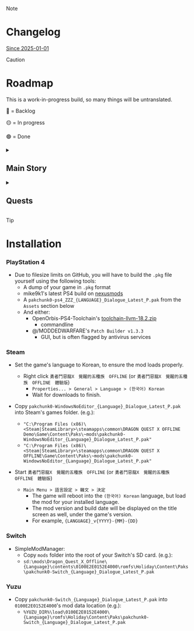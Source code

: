 <!--
> [!NOTE]
> Highlights information that users should take into account, even when skimming.

> [!TIP]
> Optional information to help a user be more successful.

> [!IMPORTANT]
> Crucial information necessary for users to succeed.

> [!WARNING]
> Critical content demanding immediate user attention due to potential risks.

> [!CAUTION]
> Negative potential consequences of an action.
-->

> [!NOTE]
> # Changelog
> 
> [Since 2025-01-01](https://github.com/KodywithaK/dqx-offline-localization/commits/main/?since=2025-01-01)

> [!CAUTION]
> # Roadmap
>
> This is a work-in-progress build, so many things will be untranslated.
> 
> 🔴 = Backlog
> 
> 🟡 = In progress
> 
> 🟢 = Done
> 
> <details><summary><h2>Main Story</h2></summary>
> 
> |   Type   |                         Story Of \_                         |                                                                    Progression | Comment(s) |
> | :------: | :---------------------------------------------------------: | -----------------------------------------------------------------------------: | :--------: |
> | Prologue |                                                             |                                                                                |            |
> |          |                 Ethene/Etern<br><br>{Human}                 | `de` 🔴 <br> `en` 🟢 <br> `es` 🟡 <br> `fr` 🔴 <br> `it` 🔴 <br> `pt-BR` 🔴 |            |
> |          |                    Agrani<br><br>{Dwarf}                    | `de` 🔴 <br> `en` 🟢 <br> `es` 🔴 <br> `fr` 🔴 <br> `it` 🔴 <br> `pt-BR` 🔴 |            |
> |          |                Tsuskul Village<br><br>{Elf}                 | `de` 🔴 <br> `en` 🟡 <br> `es` 🔴 <br> `fr` 🔴 <br> `it` 🔴 <br> `pt-BR` 🔴 |            |
> |          |                Rangao Village<br><br>{Ogre}                 | `de` 🔴 <br> `en` 🟢 <br> `es` 🔴 <br> `fr` 🔴 <br> `it` 🔴 <br> `pt-BR` 🔴 |            |
> |          |              Pukulet Village<br><br>{Pukulipo}              | `de` 🔴 <br> `en` 🟡 <br> `es` 🔴 <br> `fr` 🔴 <br> `it` 🔴 <br> `pt-BR` 🔴 |            |
> |          |                Leen Village<br><br>{Weddie}                 | `de` 🔴 <br> `en` 🟡 <br> `es` 🔴 <br> `fr` 🔴 <br> `it` 🔴 <br> `pt-BR` 🔴 |            |
> |  Vers 1  |                                                             |                                                                                |            |
> |          |             Gatara<br><br>{Key Emblem - Yellow}             | `de` 🔴 <br> `en` 🟢 <br> `es` 🔴 <br> `fr` 🔴 <br> `it` 🔴 <br> `pt-BR` 🔴 |            |
> |          |              Azlan<br><br>{Key Emblem - Green}              | `de` 🟡 <br> `en` 🟢 <br> `es` 🟡 <br> `fr` 🟡 <br> `it` 🟡 <br> `pt-BR` 🟡 |            |
> |          |              Glen<br><br>{Key Emblem - Black}               | `de` 🔴 <br> `en` 🟡 <br> `es` 🔴 <br> `fr` 🔴 <br> `it` 🔴 <br> `pt-BR` 🔴 |            |
> |          |             Orphea<br><br>{Key Emblem - White}              | `de` 🔴 <br> `en` 🟡 <br> `es` 🔴 <br> `fr` 🔴 <br> `it` 🔴 <br> `pt-BR` 🔴 |            |
> |          |              Julet<br><br>{Key Emblem - Blue}               | `de` 🔴 <br> `en` 🟢 <br> `es` 🔴 <br> `fr` 🔴 <br> `it` 🔴 <br> `pt-BR` 🔴 |            |
> |          |             ???<br><br>{Encounter With Hollow}              | `de` 🔴 <br> `en` 🟡 <br> `es` 🔴 <br> `fr` 🔴 <br> `it` 🔴 <br> `pt-BR` 🔴 |            |
> |          |             Dolworm<br><br>{Key Emblem - Gold}              | `de` 🔴 <br> `en` 🟡 <br> `es` 🔴 <br> `fr` 🔴 <br> `it` 🔴 <br> `pt-BR` 🔴 |            |
> |          |            Kamiharmui<br><br>{Key Emblem - Pink}            | `de` 🔴 <br> `en` 🟡 <br> `es` 🔴 <br> `fr` 🔴 <br> `it` 🔴 <br> `pt-BR` 🔴 |            |
> |          |             Gartlant<br><br>{Key Emblem - Red}              | `de` 🔴 <br> `en` 🟡 <br> `es` 🔴 <br> `fr` 🔴 <br> `it` 🔴 <br> `pt-BR` 🔴 |            |
> |          |           Megistris<br><br>{Key Emblem - Purple}            | `de` 🔴 <br> `en` 🟡 <br> `es` 🔴 <br> `fr` 🔴 <br> `it` 🔴 <br> `pt-BR` 🔴 |            |
> |          |            Verinard<br><br>{Key Emblem - Silver}            | `de` 🔴 <br> `en` 🟡 <br> `es` 🔴 <br> `fr` 🔴 <br> `it` 🔴 <br> `pt-BR` 🔴 |            |
> |  Vers 2  |                                                             |                                                                                |            |
> |          |             Lendersia<br><br>{The Grand Titus}              | `de` 🔴 <br> `en` 🟡 <br> `es` 🔴 <br> `fr` 🔴 <br> `it` 🔴 <br> `pt-BR` 🔴 |            |
> |          |            Lendersia<br><br>{The 3 Butterflies}             | `de` 🔴 <br> `en` 🟡 <br> `es` 🔴 <br> `fr` 🔴 <br> `it` 🔴 <br> `pt-BR` 🔴 |            |
> |          |    Melsandy Village<br><br>{The 3 Butterflies - Silver}     | `de` 🔴 <br> `en` 🟡 <br> `es` 🔴 <br> `fr` 🔴 <br> `it` 🔴 <br> `pt-BR` 🔴 |            |
> |          |       Celed/Seredo<br><br>{The 3 Butterflies - Amber}       | `de` 🔴 <br> `en` 🟡 <br> `es` 🔴 <br> `fr` 🔴 <br> `it` 🔴 <br> `pt-BR` 🔴 |            |
> |          |    Al-Ahagiro Kingdom<br><br>{The 3 Butterflies - Green}    | `de` 🔴 <br> `en` 🟡 <br> `es` 🔴 <br> `fr` 🔴 <br> `it` 🔴 <br> `pt-BR` 🔴 |            |
> |          | Gran Zedora<br><br>{The 3 Butterflies - Anlucia's Memories} | `de` 🔴 <br> `en` 🟡 <br> `es` 🔴 <br> `fr` 🔴 <br> `it` 🔴 <br> `pt-BR` 🔴 |            |
> |          |   The Land of Overlapping Fates<br><br>{Pendulum of Fate}   | `de` 🔴 <br> `en` 🟡 <br> `es` 🔴 <br> `fr` 🔴 <br> `it` 🔴 <br> `pt-BR` 🔴 |            |
> |          |         Melsandy Village<br><br>{Pendulum of Fate}          | `de` 🔴 <br> `en` 🟡 <br> `es` 🔴 <br> `fr` 🔴 <br> `it` 🔴 <br> `pt-BR` 🔴 |            |
> |          |       Celed/Seredo<br><br>{When Life & Death Overlap}       | `de` 🔴 <br> `en` 🟡 <br> `es` 🔴 <br> `fr` 🔴 <br> `it` 🔴 <br> `pt-BR` 🔴 |            |
> |          |       Al-Ahagiro Kingdom<br><br>{Dawn of Al-Ahagiro}        | `de` 🔴 <br> `en` 🟡 <br> `es` 🔴 <br> `fr` 🔴 <br> `it` 🔴 <br> `pt-BR` 🔴 |            |
> |          |     Assignment From Lushenda<br><br>{Pendulum of Fate}      | `de` 🔴 <br> `en` 🟡 <br> `es` 🔴 <br> `fr` 🔴 <br> `it` 🔴 <br> `pt-BR` 🔴 |            |
> |          |  The Spinning Bonds of Courage<br><br>{Divine Crimsonite}   | `de` 🔴 <br> `en` 🟡 <br> `es` 🔴 <br> `fr` 🔴 <br> `it` 🔴 <br> `pt-BR` 🔴 |            |
> |          |          The Wings of Soaring Hope<br><br>{Dragon}          | `de` 🔴 <br> `en` 🟡 <br> `es` 🔴 <br> `fr` 🔴 <br> `it` 🔴 <br> `pt-BR` 🔴 |            |
> |          |            The Endgame of Eternity<br>{Endgame}             | `de` 🔴 <br> `en` 🟡 <br> `es` 🔴 <br> `fr` 🔴 <br> `it` 🔴 <br> `pt-BR` 🔴 |            |
> 
> </details>
> 
> <details><summary><h2>Quests</h2></summary>
> 
> |        Quest            |                                                                    Progression |  Comment(s)  |
> | :---------------------: | -----------------------------------------------------------------------------: | :----------: |
> | 001<br><br>Super Useful | `de` 🟡 <br> `en` 🟢 <br> `es` 🟡 <br> `fr` 🟡 <br> `it` 🟡 <br> `pt-BR` 🔴 |              |
> | 002<br><br>Super Useful | `de` 🟡 <br> `en` 🟢 <br> `es` 🟡 <br> `fr` 🟡 <br> `it` 🟡 <br> `pt-BR` 🔴 |              |
> | 003<br><br>Super Useful | `de` 🟡 <br> `en` 🟢 <br> `es` 🟡 <br> `fr` 🟡 <br> `it` 🟡 <br> `pt-BR` 🔴 |              |
> |  004<br><br>Sub Story   | `de` 🔴 <br> `en` 🟢 <br> `es` 🔴 <br> `fr` 🔴 <br> `it` 🔴 <br> `pt-BR` 🔴 |              |
> |  005<br><br>Sub Story   | `de` 🔴 <br> `en` 🟢 <br> `es` 🔴 <br> `fr` 🔴 <br> `it` 🔴 <br> `pt-BR` 🔴 |              |
> |  006<br><br>Sub Story   | `de` 🔴 <br> `en` 🟢 <br> `es` 🔴 <br> `fr` 🔴 <br> `it` 🔴 <br> `pt-BR` 🔴 |              |
> |  007<br><br>Sub Story   | `de` 🔴 <br> `en` 🟢 <br> `es` 🔴 <br> `fr` 🔴 <br> `it` 🔴 <br> `pt-BR` 🔴 |              |
> |  008<br><br>Sub Story   | `de` 🔴 <br> `en` 🟢 <br> `es` 🔴 <br> `fr` 🔴 <br> `it` 🔴 <br> `pt-BR` 🔴 |              |
> |  009<br><br>Sub Story   | `de` 🔴 <br> `en` 🟢 <br> `es` 🔴 <br> `fr` 🔴 <br> `it` 🔴 <br> `pt-BR` 🔴 |              |
> |  010<br><br>Sub Story   | `de` 🔴 <br> `en` 🟡 <br> `es` 🔴 <br> `fr` 🔴 <br> `it` 🔴 <br> `pt-BR` 🔴 |              |
> |  011<br><br>Sub Story   | `de` 🔴 <br> `en` 🟡 <br> `es` 🔴 <br> `fr` 🔴 <br> `it` 🔴 <br> `pt-BR` 🔴 |              |
> |  012<br><br>Sub Story   | `de` 🔴 <br> `en` 🟢 <br> `es` 🔴 <br> `fr` 🔴 <br> `it` 🔴 <br> `pt-BR` 🔴 |              |
> |  013<br><br>Sub Story   | `de` 🔴 <br> `en` 🟡 <br> `es` 🔴 <br> `fr` 🔴 <br> `it` 🔴 <br> `pt-BR` 🔴 |              |
> | 014<br><br>Super Useful | `de` 🔴 <br> `en` 🟢 <br> `es` 🔴 <br> `fr` 🔴 <br> `it` 🔴 <br> `pt-BR` 🔴 |              |
> |  015<br><br>Sub Story   | `de` 🔴 <br> `en` 🟢 <br> `es` 🔴 <br> `fr` 🔴 <br> `it` 🔴 <br> `pt-BR` 🔴 |              |
> |    016<br><br>Useful    | `de` 🔴 <br> `en` 🟢 <br> `es` 🔴 <br> `fr` 🔴 <br> `it` 🔴 <br> `pt-BR` 🔴 |              |
> | 017<br><br>Super Useful | `de` 🔴 <br> `en` 🟢 <br> `es` 🔴 <br> `fr` 🔴 <br> `it` 🔴 <br> `pt-BR` 🔴 |              |
> |  018<br><br>Sub Story   | `de` 🔴 <br> `en` 🟢 <br> `es` 🔴 <br> `fr` 🔴 <br> `it` 🔴 <br> `pt-BR` 🔴 |              |
> | 019<br><br>Super Useful | `de` 🔴 <br> `en` 🟢 <br> `es` 🔴 <br> `fr` 🔴 <br> `it` 🔴 <br> `pt-BR` 🔴 |              |
> | 020<br><br>Super Useful | `de` 🔴 <br> `en` 🟢 <br> `es` 🔴 <br> `fr` 🔴 <br> `it` 🔴 <br> `pt-BR` 🔴 |              |
> |    021<br><br>Useful    | `de` 🔴 <br> `en` 🟢 <br> `es` 🔴 <br> `fr` 🔴 <br> `it` 🔴 <br> `pt-BR` 🔴 |              |
> |    022<br><br>Useful    | `de` 🔴 <br> `en` 🟡 <br> `es` 🔴 <br> `fr` 🔴 <br> `it` 🔴 <br> `pt-BR` 🔴 |              |
> |    023<br><br>Useful    | `de` 🔴 <br> `en` 🟡 <br> `es` 🔴 <br> `fr` 🔴 <br> `it` 🔴 <br> `pt-BR` 🔴 |              |
> |    024<br><br>Useful    | `de` 🔴 <br> `en` 🟡 <br> `es` 🔴 <br> `fr` 🔴 <br> `it` 🔴 <br> `pt-BR` 🔴 |              |
> |  025<br><br>Sub Story   | `de` 🔴 <br> `en` 🟢 <br> `es` 🔴 <br> `fr` 🔴 <br> `it` 🔴 <br> `pt-BR` 🔴 |              |
> |  026<br><br>Sub Story   | `de` 🔴 <br> `en` 🟢 <br> `es` 🔴 <br> `fr` 🔴 <br> `it` 🔴 <br> `pt-BR` 🔴 |              |
> |  027<br><br>Sub Story   | `de` 🔴 <br> `en` 🟢 <br> `es` 🔴 <br> `fr` 🔴 <br> `it` 🔴 <br> `pt-BR` 🔴 |              |
> |  028<br><br>Sub Story   | `de` 🔴 <br> `en` 🟡 <br> `es` 🔴 <br> `fr` 🔴 <br> `it` 🔴 <br> `pt-BR` 🔴 |              |
> |  029<br><br>Sub Story   | `de` 🔴 <br> `en` 🟡 <br> `es` 🔴 <br> `fr` 🔴 <br> `it` 🔴 <br> `pt-BR` 🔴 |              |
> | 030<br><br>Super Useful | `de` 🔴 <br> `en` 🟡 <br> `es` 🔴 <br> `fr` 🔴 <br> `it` 🔴 <br> `pt-BR` 🔴 |              |
> |  031<br><br>Sub Story   | `de` 🔴 <br> `en` 🟢 <br> `es` 🔴 <br> `fr` 🔴 <br> `it` 🔴 <br> `pt-BR` 🔴 |              |
> |  032<br><br>Sub Story   | `de` 🔴 <br> `en` 🟢 <br> `es` 🔴 <br> `fr` 🔴 <br> `it` 🔴 <br> `pt-BR` 🔴 |              |
> |  033<br><br>Sub Story   | `de` 🔴 <br> `en` 🟡 <br> `es` 🔴 <br> `fr` 🔴 <br> `it` 🔴 <br> `pt-BR` 🔴 |              |
> |    034<br><br>Useful    | `de` 🟡 <br> `en` 🟢 <br> `es` 🟡 <br> `fr` 🟡 <br> `it` 🟡 <br> `pt-BR` 🟡 | Beauty Salon |
> |    035<br><br>Useful    | `de` 🟡 <br> `en` 🟢 <br> `es` 🟡 <br> `fr` 🟡 <br> `it` 🟡 <br> `pt-BR` 🟡 | Beauty Salon |
> |    036<br><br>Useful    | `de` 🟡 <br> `en` 🟢 <br> `es` 🟡 <br> `fr` 🟡 <br> `it` 🟡 <br> `pt-BR` 🟡 | Beauty Salon |
> |    037<br><br>Useful    | `de` 🟡 <br> `en` 🟢 <br> `es` 🟡 <br> `fr` 🟡 <br> `it` 🟡 <br> `pt-BR` 🟡 | Beauty Salon |
> |    038<br><br>Useful    | `de` 🟡 <br> `en` 🟢 <br> `es` 🟡 <br> `fr` 🟡 <br> `it` 🟡 <br> `pt-BR` 🟡 | Beauty Salon |
> |    039<br><br>Useful    | `de` 🟡 <br> `en` 🟢 <br> `es` 🟡 <br> `fr` 🟡 <br> `it` 🟡 <br> `pt-BR` 🟡 | Beauty Salon |
> |    040<br><br>Useful    | `de` 🟡 <br> `en` 🟢 <br> `es` 🟡 <br> `fr` 🟡 <br> `it` 🟡 <br> `pt-BR` 🟡 | Beauty Salon |
> |    041<br><br>Useful    | `de` 🟡 <br> `en` 🟢 <br> `es` 🟡 <br> `fr` 🟡 <br> `it` 🟡 <br> `pt-BR` 🟡 | Beauty Salon |
> |    042<br><br>Useful    | `de` 🟡 <br> `en` 🟢 <br> `es` 🟡 <br> `fr` 🟡 <br> `it` 🟡 <br> `pt-BR` 🟡 | Beauty Salon |
> |    043<br><br>Useful    | `de` 🟡 <br> `en` 🟢 <br> `es` 🟡 <br> `fr` 🟡 <br> `it` 🟡 <br> `pt-BR` 🟡 | Beauty Salon |
> |    044<br><br>Useful    | `de` 🟡 <br> `en` 🟢 <br> `es` 🟡 <br> `fr` 🟡 <br> `it` 🟡 <br> `pt-BR` 🟡 | Beauty Salon |
> |    045<br><br>Useful    | `de` 🟡 <br> `en` 🟢 <br> `es` 🟡 <br> `fr` 🟡 <br> `it` 🟡 <br> `pt-BR` 🟡 | Beauty Salon |
> |    046<br><br>Useful    | `de` 🟡 <br> `en` 🟢 <br> `es` 🟡 <br> `fr` 🟡 <br> `it` 🟡 <br> `pt-BR` 🟡 | Beauty Salon |
> |    047<br><br>Useful    | `de` 🟡 <br> `en` 🟢 <br> `es` 🟡 <br> `fr` 🟡 <br> `it` 🟡 <br> `pt-BR` 🟡 | Beauty Salon |
> |    048<br><br>Useful    | `de` 🟡 <br> `en` 🟢 <br> `es` 🟡 <br> `fr` 🟡 <br> `it` 🟡 <br> `pt-BR` 🟡 | Beauty Salon |
> |    049<br><br>Useful    | `de` 🟡 <br> `en` 🟢 <br> `es` 🟡 <br> `fr` 🟡 <br> `it` 🟡 <br> `pt-BR` 🟡 | Beauty Salon |
> |  050<br><br>Sub Story   | `de` 🟡 <br> `en` 🟢 <br> `es` 🟡 <br> `fr` 🟡 <br> `it` 🟡 <br> `pt-BR` 🟡 |              |
> |  051<br><br>Sub Story   | `de` 🟡 <br> `en` 🟢 <br> `es` 🟡 <br> `fr` 🟡 <br> `it` 🟡 <br> `pt-BR` 🟡 |              |
> |  052<br><br>Sub Story   | `de` 🟡 <br> `en` 🟢 <br> `es` 🟡 <br> `fr` 🟡 <br> `it` 🟡 <br> `pt-BR` 🟡 |              |
> |  053<br><br>Sub Story   | `de` 🟡 <br> `en` 🟢 <br> `es` 🟡 <br> `fr` 🟡 <br> `it` 🟡 <br> `pt-BR` 🟡 |              |
> |  054<br><br>Sub Story   | `de` 🟡 <br> `en` 🟢 <br> `es` 🟡 <br> `fr` 🟡 <br> `it` 🟡 <br> `pt-BR` 🟡 |              |
> |  055<br><br>Sub Story   | `de` 🟡 <br> `en` 🟢 <br> `es` 🟡 <br> `fr` 🟡 <br> `it` 🟡 <br> `pt-BR` 🟡 |              |
> |  056<br><br>Sub Story   | `de` 🔴 <br> `en` 🟡 <br> `es` 🔴 <br> `fr` 🔴 <br> `it` 🔴 <br> `pt-BR` 🔴 |              |
> |  057<br><br>Sub Story   | `de` 🔴 <br> `en` 🟡 <br> `es` 🔴 <br> `fr` 🔴 <br> `it` 🔴 <br> `pt-BR` 🔴 |              |
> |  058<br><br>Sub Story   | `de` 🔴 <br> `en` 🟡 <br> `es` 🔴 <br> `fr` 🔴 <br> `it` 🔴 <br> `pt-BR` 🔴 |              |
> |  059<br><br>Sub Story   | `de` 🔴 <br> `en` 🟡 <br> `es` 🔴 <br> `fr` 🔴 <br> `it` 🔴 <br> `pt-BR` 🔴 |              |
> |  060<br><br>Sub Story   | `de` 🔴 <br> `en` 🟡 <br> `es` 🔴 <br> `fr` 🔴 <br> `it` 🔴 <br> `pt-BR` 🔴 |              |
> |  061<br><br>Sub Story   | `de` 🔴 <br> `en` 🟡 <br> `es` 🔴 <br> `fr` 🔴 <br> `it` 🔴 <br> `pt-BR` 🔴 |              |
> |  062<br><br>Sub Story   | `de` 🔴 <br> `en` 🟡 <br> `es` 🔴 <br> `fr` 🔴 <br> `it` 🔴 <br> `pt-BR` 🔴 |              |
> |  063<br><br>Sub Story   | `de` 🔴 <br> `en` 🟡 <br> `es` 🔴 <br> `fr` 🔴 <br> `it` 🔴 <br> `pt-BR` 🔴 |              |
> |  064<br><br>Sub Story   | `de` 🔴 <br> `en` 🟡 <br> `es` 🔴 <br> `fr` 🔴 <br> `it` 🔴 <br> `pt-BR` 🔴 |              |
> |  065<br><br>Sub Story   | `de` 🔴 <br> `en` 🟡 <br> `es` 🔴 <br> `fr` 🔴 <br> `it` 🔴 <br> `pt-BR` 🔴 |              |
> |  066<br><br>Sub Story   | `de` 🔴 <br> `en` 🟡 <br> `es` 🔴 <br> `fr` 🔴 <br> `it` 🔴 <br> `pt-BR` 🔴 |              |
> |  067<br><br>Sub Story   | `de` 🔴 <br> `en` 🟡 <br> `es` 🔴 <br> `fr` 🔴 <br> `it` 🔴 <br> `pt-BR` 🔴 |              |
> |  068<br><br>Sub Story   | `de` 🔴 <br> `en` 🟡 <br> `es` 🔴 <br> `fr` 🔴 <br> `it` 🔴 <br> `pt-BR` 🔴 |              |
> |  069<br><br>Sub Story   | `de` 🔴 <br> `en` 🟡 <br> `es` 🔴 <br> `fr` 🔴 <br> `it` 🔴 <br> `pt-BR` 🔴 |              |
> |  070<br><br>Sub Story   | `de` 🔴 <br> `en` 🟡 <br> `es` 🔴 <br> `fr` 🔴 <br> `it` 🔴 <br> `pt-BR` 🔴 |              |
> |  071<br><br>Sub Story   | `de` 🔴 <br> `en` 🟡 <br> `es` 🔴 <br> `fr` 🔴 <br> `it` 🔴 <br> `pt-BR` 🔴 |              |
> |  072<br><br>Sub Story   | `de` 🔴 <br> `en` 🟡 <br> `es` 🔴 <br> `fr` 🔴 <br> `it` 🔴 <br> `pt-BR` 🔴 |              |
> |  073<br><br>Sub Story   | `de` 🔴 <br> `en` 🟡 <br> `es` 🔴 <br> `fr` 🔴 <br> `it` 🔴 <br> `pt-BR` 🔴 |              |
> |  074<br><br>Sub Story   | `de` 🔴 <br> `en` 🟡 <br> `es` 🔴 <br> `fr` 🔴 <br> `it` 🔴 <br> `pt-BR` 🔴 |              |
> | 075<br><br>Super Useful | `de` 🔴 <br> `en` 🟢 <br> `es` 🔴 <br> `fr` 🔴 <br> `it` 🔴 <br> `pt-BR` 🔴 |              |
> | 076<br><br>Super Useful | `de` 🔴 <br> `en` 🟡 <br> `es` 🔴 <br> `fr` 🔴 <br> `it` 🔴 <br> `pt-BR` 🔴 |              |
> | 077<br><br>Super Useful | `de` 🔴 <br> `en` 🟡 <br> `es` 🔴 <br> `fr` 🔴 <br> `it` 🔴 <br> `pt-BR` 🔴 |              |
> |  078<br><br>Sub Story   | `de` 🔴 <br> `en` 🟡 <br> `es` 🔴 <br> `fr` 🔴 <br> `it` 🔴 <br> `pt-BR` 🔴 |              |
> |  079<br><br>Sub Story   | `de` 🔴 <br> `en` 🟡 <br> `es` 🔴 <br> `fr` 🔴 <br> `it` 🔴 <br> `pt-BR` 🔴 |              |
> |  080<br><br>Sub Story   | `de` 🔴 <br> `en` 🟡 <br> `es` 🔴 <br> `fr` 🔴 <br> `it` 🔴 <br> `pt-BR` 🔴 |              |
> |  081<br><br>Sub Story   | `de` 🔴 <br> `en` 🟡 <br> `es` 🔴 <br> `fr` 🔴 <br> `it` 🔴 <br> `pt-BR` 🔴 |              |
> |  082<br><br>Sub Story   | `de` 🔴 <br> `en` 🟡 <br> `es` 🔴 <br> `fr` 🔴 <br> `it` 🔴 <br> `pt-BR` 🔴 |              |
> |  083<br><br>Sub Story   | `de` 🔴 <br> `en` 🟡 <br> `es` 🔴 <br> `fr` 🔴 <br> `it` 🔴 <br> `pt-BR` 🔴 |              |
> |  084<br><br>Sub Story   | `de` 🔴 <br> `en` 🟡 <br> `es` 🔴 <br> `fr` 🔴 <br> `it` 🔴 <br> `pt-BR` 🔴 |              |
> |  085<br><br>Sub Story   | `de` 🔴 <br> `en` 🟡 <br> `es` 🔴 <br> `fr` 🔴 <br> `it` 🔴 <br> `pt-BR` 🔴 |              |
> |  086<br><br>Sub Story   | `de` 🔴 <br> `en` 🟡 <br> `es` 🔴 <br> `fr` 🔴 <br> `it` 🔴 <br> `pt-BR` 🔴 |              |
> |  087<br><br>Sub Story   | `de` 🔴 <br> `en` 🟡 <br> `es` 🔴 <br> `fr` 🔴 <br> `it` 🔴 <br> `pt-BR` 🔴 |              |
> |  088<br><br>Sub Story   | `de` 🔴 <br> `en` 🟡 <br> `es` 🔴 <br> `fr` 🔴 <br> `it` 🔴 <br> `pt-BR` 🔴 |              |
> |  089<br><br>Sub Story   | `de` 🔴 <br> `en` 🟡 <br> `es` 🔴 <br> `fr` 🔴 <br> `it` 🔴 <br> `pt-BR` 🔴 |              |
> |  090<br><br>Sub Story   | `de` 🔴 <br> `en` 🟡 <br> `es` 🔴 <br> `fr` 🔴 <br> `it` 🔴 <br> `pt-BR` 🔴 |              |
> |  091<br><br>Sub Story   | `de` 🔴 <br> `en` 🟡 <br> `es` 🔴 <br> `fr` 🔴 <br> `it` 🔴 <br> `pt-BR` 🔴 |              |
> |  092<br><br>Sub Story   | `de` 🔴 <br> `en` 🟡 <br> `es` 🔴 <br> `fr` 🔴 <br> `it` 🔴 <br> `pt-BR` 🔴 |              |
> |  093<br><br>Sub Story   | `de` 🔴 <br> `en` 🟡 <br> `es` 🔴 <br> `fr` 🔴 <br> `it` 🔴 <br> `pt-BR` 🔴 |              |
> |  094<br><br>Sub Story   | `de` 🔴 <br> `en` 🟡 <br> `es` 🔴 <br> `fr` 🔴 <br> `it` 🔴 <br> `pt-BR` 🔴 |              |
> |  095<br><br>Sub Story   | `de` 🔴 <br> `en` 🟡 <br> `es` 🔴 <br> `fr` 🔴 <br> `it` 🔴 <br> `pt-BR` 🔴 |              |
> |  096<br><br>Sub Story   | `de` 🔴 <br> `en` 🟡 <br> `es` 🔴 <br> `fr` 🔴 <br> `it` 🔴 <br> `pt-BR` 🔴 |              |
> |  097<br><br>Sub Story   | `de` 🔴 <br> `en` 🟡 <br> `es` 🔴 <br> `fr` 🔴 <br> `it` 🔴 <br> `pt-BR` 🔴 |              |
> |  098<br><br>Sub Story   | `de` 🔴 <br> `en` 🟡 <br> `es` 🔴 <br> `fr` 🔴 <br> `it` 🔴 <br> `pt-BR` 🔴 |              |
> |  099<br><br>Sub Story   | `de` 🔴 <br> `en` 🟡 <br> `es` 🔴 <br> `fr` 🔴 <br> `it` 🔴 <br> `pt-BR` 🔴 |              |
> |  100<br><br>Sub Story   | `de` 🔴 <br> `en` 🟡 <br> `es` 🔴 <br> `fr` 🔴 <br> `it` 🔴 <br> `pt-BR` 🔴 |              |
> |  101<br><br>Sub Story   | `de` 🔴 <br> `en` 🟡 <br> `es` 🔴 <br> `fr` 🔴 <br> `it` 🔴 <br> `pt-BR` 🔴 |              |
> |  102<br><br>Sub Story   | `de` 🔴 <br> `en` 🟡 <br> `es` 🔴 <br> `fr` 🔴 <br> `it` 🔴 <br> `pt-BR` 🔴 |              |
> |  103<br><br>Sub Story   | `de` 🔴 <br> `en` 🟡 <br> `es` 🔴 <br> `fr` 🔴 <br> `it` 🔴 <br> `pt-BR` 🔴 |              |
> |  104<br><br>Sub Story   | `de` 🔴 <br> `en` 🟡 <br> `es` 🔴 <br> `fr` 🔴 <br> `it` 🔴 <br> `pt-BR` 🔴 |              |
> |  105<br><br>Sub Story   | `de` 🔴 <br> `en` 🟡 <br> `es` 🔴 <br> `fr` 🔴 <br> `it` 🔴 <br> `pt-BR` 🔴 |              |
> |  106<br><br>Sub Story   | `de` 🔴 <br> `en` 🟡 <br> `es` 🔴 <br> `fr` 🔴 <br> `it` 🔴 <br> `pt-BR` 🔴 |              |
> |  107<br><br>Sub Story   | `de` 🔴 <br> `en` 🟡 <br> `es` 🔴 <br> `fr` 🔴 <br> `it` 🔴 <br> `pt-BR` 🔴 |              |
> |  108<br><br>Sub Story   | `de` 🔴 <br> `en` 🟡 <br> `es` 🔴 <br> `fr` 🔴 <br> `it` 🔴 <br> `pt-BR` 🔴 |              |
> |  109<br><br>Sub Story   | `de` 🔴 <br> `en` 🟡 <br> `es` 🔴 <br> `fr` 🔴 <br> `it` 🔴 <br> `pt-BR` 🔴 |              |
> |  110<br><br>Sub Story   | `de` 🔴 <br> `en` 🟡 <br> `es` 🔴 <br> `fr` 🔴 <br> `it` 🔴 <br> `pt-BR` 🔴 |              |
> |  111<br><br>Sub Story   | `de` 🔴 <br> `en` 🟡 <br> `es` 🔴 <br> `fr` 🔴 <br> `it` 🔴 <br> `pt-BR` 🔴 |              |
> |  112<br><br>Sub Story   | `de` 🔴 <br> `en` 🟡 <br> `es` 🔴 <br> `fr` 🔴 <br> `it` 🔴 <br> `pt-BR` 🔴 |              |
> |  113<br><br>Sub Story   | `de` 🔴 <br> `en` 🟡 <br> `es` 🔴 <br> `fr` 🔴 <br> `it` 🔴 <br> `pt-BR` 🔴 |              |
> |  114<br><br>Sub Story   | `de` 🔴 <br> `en` 🟡 <br> `es` 🔴 <br> `fr` 🔴 <br> `it` 🔴 <br> `pt-BR` 🔴 |              |
> |  115<br><br>Sub Story   | `de` 🔴 <br> `en` 🟡 <br> `es` 🔴 <br> `fr` 🔴 <br> `it` 🔴 <br> `pt-BR` 🔴 |              |
> |  116<br><br>Sub Story   | `de` 🔴 <br> `en` 🟡 <br> `es` 🔴 <br> `fr` 🔴 <br> `it` 🔴 <br> `pt-BR` 🔴 |              |
> |  117<br><br>Sub Story   | `de` 🔴 <br> `en` 🟡 <br> `es` 🔴 <br> `fr` 🔴 <br> `it` 🔴 <br> `pt-BR` 🔴 |              |
> |  118<br><br>Sub Story   | `de` 🔴 <br> `en` 🟡 <br> `es` 🔴 <br> `fr` 🔴 <br> `it` 🔴 <br> `pt-BR` 🔴 |              |
> |  119<br><br>Sub Story   | `de` 🔴 <br> `en` 🟡 <br> `es` 🔴 <br> `fr` 🔴 <br> `it` 🔴 <br> `pt-BR` 🔴 |              |
> |  120<br><br>Sub Story   | `de` 🔴 <br> `en` 🟡 <br> `es` 🔴 <br> `fr` 🔴 <br> `it` 🔴 <br> `pt-BR` 🔴 |              |
> |  121<br><br>Sub Story   | `de` 🔴 <br> `en` 🟡 <br> `es` 🔴 <br> `fr` 🔴 <br> `it` 🔴 <br> `pt-BR` 🔴 |              |
> |  122<br><br>Sub Story   | `de` 🔴 <br> `en` 🟡 <br> `es` 🔴 <br> `fr` 🔴 <br> `it` 🔴 <br> `pt-BR` 🔴 |              |
> |  123<br><br>Sub Story   | `de` 🔴 <br> `en` 🟡 <br> `es` 🔴 <br> `fr` 🔴 <br> `it` 🔴 <br> `pt-BR` 🔴 |              |
> |  124<br><br>Sub Story   | `de` 🔴 <br> `en` 🟡 <br> `es` 🔴 <br> `fr` 🔴 <br> `it` 🔴 <br> `pt-BR` 🔴 |              |
> |  125<br><br>Sub Story   | `de` 🔴 <br> `en` 🟡 <br> `es` 🔴 <br> `fr` 🔴 <br> `it` 🔴 <br> `pt-BR` 🔴 |              |
> |  126<br><br>Sub Story   | `de` 🔴 <br> `en` 🟡 <br> `es` 🔴 <br> `fr` 🔴 <br> `it` 🔴 <br> `pt-BR` 🔴 |              |
> |  127<br><br>Sub Story   | `de` 🔴 <br> `en` 🟡 <br> `es` 🔴 <br> `fr` 🔴 <br> `it` 🔴 <br> `pt-BR` 🔴 |              |
> |  128<br><br>Sub Story   | `de` 🔴 <br> `en` 🟡 <br> `es` 🔴 <br> `fr` 🔴 <br> `it` 🔴 <br> `pt-BR` 🔴 |              |
> |  129<br><br>Sub Story   | `de` 🔴 <br> `en` 🟡 <br> `es` 🔴 <br> `fr` 🔴 <br> `it` 🔴 <br> `pt-BR` 🔴 |              |
> |  130<br><br>Sub Story   | `de` 🔴 <br> `en` 🟡 <br> `es` 🔴 <br> `fr` 🔴 <br> `it` 🔴 <br> `pt-BR` 🔴 |              |
> | 131<br><br>Super Useful | `de` 🔴 <br> `en` 🟡 <br> `es` 🔴 <br> `fr` 🔴 <br> `it` 🔴 <br> `pt-BR` 🔴 |              |
> | 132<br><br>Super Useful | `de` 🔴 <br> `en` 🟡 <br> `es` 🔴 <br> `fr` 🔴 <br> `it` 🔴 <br> `pt-BR` 🔴 |              |
> | 133<br><br>Super Useful | `de` 🔴 <br> `en` 🟡 <br> `es` 🔴 <br> `fr` 🔴 <br> `it` 🔴 <br> `pt-BR` 🔴 |              |
> |   134<br><br>Vocation   | `de` 🔴 <br> `en` 🟡 <br> `es` 🔴 <br> `fr` 🔴 <br> `it` 🔴 <br> `pt-BR` 🔴 |              |
> |   135<br><br>Vocation   | `de` 🔴 <br> `en` 🟡 <br> `es` 🔴 <br> `fr` 🔴 <br> `it` 🔴 <br> `pt-BR` 🔴 |              |
> |   136<br><br>Vocation   | `de` 🔴 <br> `en` 🟡 <br> `es` 🔴 <br> `fr` 🔴 <br> `it` 🔴 <br> `pt-BR` 🔴 |              |
> |   137<br><br>Vocation   | `de` 🔴 <br> `en` 🟡 <br> `es` 🔴 <br> `fr` 🔴 <br> `it` 🔴 <br> `pt-BR` 🔴 |              |
> |   138<br><br>Vocation   | `de` 🔴 <br> `en` 🟡 <br> `es` 🔴 <br> `fr` 🔴 <br> `it` 🔴 <br> `pt-BR` 🔴 |              |
> |   139<br><br>Vocation   | `de` 🔴 <br> `en` 🟡 <br> `es` 🔴 <br> `fr` 🔴 <br> `it` 🔴 <br> `pt-BR` 🔴 |              |
> |   140<br><br>Vocation   | `de` 🔴 <br> `en` 🟡 <br> `es` 🔴 <br> `fr` 🔴 <br> `it` 🔴 <br> `pt-BR` 🔴 |              |
> |   141<br><br>Vocation   | `de` 🔴 <br> `en` 🟡 <br> `es` 🔴 <br> `fr` 🔴 <br> `it` 🔴 <br> `pt-BR` 🔴 |              |
> |   142<br><br>Vocation   | `de` 🔴 <br> `en` 🟡 <br> `es` 🔴 <br> `fr` 🔴 <br> `it` 🔴 <br> `pt-BR` 🔴 |              |
> |   143<br><br>Vocation   | `de` 🔴 <br> `en` 🟡 <br> `es` 🔴 <br> `fr` 🔴 <br> `it` 🔴 <br> `pt-BR` 🔴 |              |
> |   144<br><br>Vocation   | `de` 🔴 <br> `en` 🟡 <br> `es` 🔴 <br> `fr` 🔴 <br> `it` 🔴 <br> `pt-BR` 🔴 |              |
> |   145<br><br>Vocation   | `de` 🔴 <br> `en` 🟡 <br> `es` 🔴 <br> `fr` 🔴 <br> `it` 🔴 <br> `pt-BR` 🔴 |              |
> |   146<br><br>Vocation   | `de` 🔴 <br> `en` 🟡 <br> `es` 🔴 <br> `fr` 🔴 <br> `it` 🔴 <br> `pt-BR` 🔴 |              |
> |   147<br><br>Vocation   | `de` 🔴 <br> `en` 🟡 <br> `es` 🔴 <br> `fr` 🔴 <br> `it` 🔴 <br> `pt-BR` 🔴 |              |
> |   148<br><br>Vocation   | `de` 🔴 <br> `en` 🟡 <br> `es` 🔴 <br> `fr` 🔴 <br> `it` 🔴 <br> `pt-BR` 🔴 |              |
> |   149<br><br>Vocation   | `de` 🔴 <br> `en` 🟡 <br> `es` 🔴 <br> `fr` 🔴 <br> `it` 🔴 <br> `pt-BR` 🔴 |              |
> |   150<br><br>Vocation   | `de` 🔴 <br> `en` 🟡 <br> `es` 🔴 <br> `fr` 🔴 <br> `it` 🔴 <br> `pt-BR` 🔴 |              |
> |   151<br><br>Vocation   | `de` 🔴 <br> `en` 🟡 <br> `es` 🔴 <br> `fr` 🔴 <br> `it` 🔴 <br> `pt-BR` 🔴 |              |
> |   152<br><br>Vocation   | `de` 🔴 <br> `en` 🟡 <br> `es` 🔴 <br> `fr` 🔴 <br> `it` 🔴 <br> `pt-BR` 🔴 |              |
> |   153<br><br>Vocation   | `de` 🔴 <br> `en` 🟡 <br> `es` 🔴 <br> `fr` 🔴 <br> `it` 🔴 <br> `pt-BR` 🔴 |              |
> |   154<br><br>Vocation   | `de` 🔴 <br> `en` 🟡 <br> `es` 🔴 <br> `fr` 🔴 <br> `it` 🔴 <br> `pt-BR` 🔴 |              |
> |   155<br><br>Vocation   | `de` 🔴 <br> `en` 🟡 <br> `es` 🔴 <br> `fr` 🔴 <br> `it` 🔴 <br> `pt-BR` 🔴 |              |
> |   156<br><br>Vocation   | `de` 🔴 <br> `en` 🟡 <br> `es` 🔴 <br> `fr` 🔴 <br> `it` 🔴 <br> `pt-BR` 🔴 |              |
> |   157<br><br>Vocation   | `de` 🔴 <br> `en` 🟡 <br> `es` 🔴 <br> `fr` 🔴 <br> `it` 🔴 <br> `pt-BR` 🔴 |              |
> |   158<br><br>Vocation   | `de` 🔴 <br> `en` 🟡 <br> `es` 🔴 <br> `fr` 🔴 <br> `it` 🔴 <br> `pt-BR` 🔴 |              |
> |   159<br><br>Vocation   | `de` 🔴 <br> `en` 🟡 <br> `es` 🔴 <br> `fr` 🔴 <br> `it` 🔴 <br> `pt-BR` 🔴 |              |
> |   160<br><br>Vocation   | `de` 🔴 <br> `en` 🟡 <br> `es` 🔴 <br> `fr` 🔴 <br> `it` 🔴 <br> `pt-BR` 🔴 |              |
> |   161<br><br>Vocation   | `de` 🔴 <br> `en` 🟡 <br> `es` 🔴 <br> `fr` 🔴 <br> `it` 🔴 <br> `pt-BR` 🔴 |              |
> |   162<br><br>Vocation   | `de` 🔴 <br> `en` 🟡 <br> `es` 🔴 <br> `fr` 🔴 <br> `it` 🔴 <br> `pt-BR` 🔴 |              |
> |   163<br><br>Vocation   | `de` 🔴 <br> `en` 🟡 <br> `es` 🔴 <br> `fr` 🔴 <br> `it` 🔴 <br> `pt-BR` 🔴 |              |
> |   164<br><br>Vocation   | `de` 🔴 <br> `en` 🟡 <br> `es` 🔴 <br> `fr` 🔴 <br> `it` 🔴 <br> `pt-BR` 🔴 |              |
> |   165<br><br>Vocation   | `de` 🔴 <br> `en` 🟡 <br> `es` 🔴 <br> `fr` 🔴 <br> `it` 🔴 <br> `pt-BR` 🔴 |              |
> |   166<br><br>Vocation   | `de` 🔴 <br> `en` 🟡 <br> `es` 🔴 <br> `fr` 🔴 <br> `it` 🔴 <br> `pt-BR` 🔴 |              |
> |   167<br><br>Vocation   | `de` 🔴 <br> `en` 🟡 <br> `es` 🔴 <br> `fr` 🔴 <br> `it` 🔴 <br> `pt-BR` 🔴 |              |
> |   168<br><br>Vocation   | `de` 🔴 <br> `en` 🟡 <br> `es` 🔴 <br> `fr` 🔴 <br> `it` 🔴 <br> `pt-BR` 🔴 |              |
> |   169<br><br>Vocation   | `de` 🔴 <br> `en` 🟡 <br> `es` 🔴 <br> `fr` 🔴 <br> `it` 🔴 <br> `pt-BR` 🔴 |              |
> |   170<br><br>Vocation   | `de` 🔴 <br> `en` 🟡 <br> `es` 🔴 <br> `fr` 🔴 <br> `it` 🔴 <br> `pt-BR` 🔴 |              |
> |   171<br><br>Vocation   | `de` 🔴 <br> `en` 🟡 <br> `es` 🔴 <br> `fr` 🔴 <br> `it` 🔴 <br> `pt-BR` 🔴 |              |
> |   172<br><br>Vocation   | `de` 🔴 <br> `en` 🟡 <br> `es` 🔴 <br> `fr` 🔴 <br> `it` 🔴 <br> `pt-BR` 🔴 |              |
> |   173<br><br>Vocation   | `de` 🔴 <br> `en` 🟡 <br> `es` 🔴 <br> `fr` 🔴 <br> `it` 🔴 <br> `pt-BR` 🔴 |              |
> |   174<br><br>Vocation   | `de` 🔴 <br> `en` 🟡 <br> `es` 🔴 <br> `fr` 🔴 <br> `it` 🔴 <br> `pt-BR` 🔴 |              |
> |   175<br><br>Vocation   | `de` 🔴 <br> `en` 🟡 <br> `es` 🔴 <br> `fr` 🔴 <br> `it` 🔴 <br> `pt-BR` 🔴 |              |
> |   176<br><br>Vocation   | `de` 🔴 <br> `en` 🟡 <br> `es` 🔴 <br> `fr` 🔴 <br> `it` 🔴 <br> `pt-BR` 🔴 |              |
> |   177<br><br>Vocation   | `de` 🔴 <br> `en` 🟡 <br> `es` 🔴 <br> `fr` 🔴 <br> `it` 🔴 <br> `pt-BR` 🔴 |              |
> |   178<br><br>Vocation   | `de` 🔴 <br> `en` 🟡 <br> `es` 🔴 <br> `fr` 🔴 <br> `it` 🔴 <br> `pt-BR` 🔴 |              |
> |   179<br><br>Vocation   | `de` 🔴 <br> `en` 🟡 <br> `es` 🔴 <br> `fr` 🔴 <br> `it` 🔴 <br> `pt-BR` 🔴 |              |
> |   180<br><br>Vocation   | `de` 🔴 <br> `en` 🟡 <br> `es` 🔴 <br> `fr` 🔴 <br> `it` 🔴 <br> `pt-BR` 🔴 |              |
> |   181<br><br>Vocation   | `de` 🔴 <br> `en` 🟡 <br> `es` 🔴 <br> `fr` 🔴 <br> `it` 🔴 <br> `pt-BR` 🔴 |              |
> |   182<br><br>Vocation   | `de` 🔴 <br> `en` 🟢 <br> `es` 🔴 <br> `fr` 🔴 <br> `it` 🔴 <br> `pt-BR` 🔴 |              |
> |   183<br><br>Vocation   | `de` 🔴 <br> `en` 🟡 <br> `es` 🔴 <br> `fr` 🔴 <br> `it` 🔴 <br> `pt-BR` 🔴 |              |
> |   184<br><br>Vocation   | `de` 🔴 <br> `en` 🟡 <br> `es` 🔴 <br> `fr` 🔴 <br> `it` 🔴 <br> `pt-BR` 🔴 |              |
> |   185<br><br>Vocation   | `de` 🔴 <br> `en` 🟡 <br> `es` 🔴 <br> `fr` 🔴 <br> `it` 🔴 <br> `pt-BR` 🔴 |              |
> |   186<br><br>Vocation   | `de` 🔴 <br> `en` 🟡 <br> `es` 🔴 <br> `fr` 🔴 <br> `it` 🔴 <br> `pt-BR` 🔴 |              |
> |   187<br><br>Vocation   | `de` 🔴 <br> `en` 🟡 <br> `es` 🔴 <br> `fr` 🔴 <br> `it` 🔴 <br> `pt-BR` 🔴 |              |
> |   188<br><br>Vocation   | `de` 🔴 <br> `en` 🟡 <br> `es` 🔴 <br> `fr` 🔴 <br> `it` 🔴 <br> `pt-BR` 🔴 |              |
> |   189<br><br>Vocation   | `de` 🔴 <br> `en` 🟡 <br> `es` 🔴 <br> `fr` 🔴 <br> `it` 🔴 <br> `pt-BR` 🔴 |              |
> |   190<br><br>Vocation   | `de` 🔴 <br> `en` 🟡 <br> `es` 🔴 <br> `fr` 🔴 <br> `it` 🔴 <br> `pt-BR` 🔴 |              |
> |   191<br><br>Vocation   | `de` 🔴 <br> `en` 🟡 <br> `es` 🔴 <br> `fr` 🔴 <br> `it` 🔴 <br> `pt-BR` 🔴 |              |
> |   192<br><br>Vocation   | `de` 🔴 <br> `en` 🟡 <br> `es` 🔴 <br> `fr` 🔴 <br> `it` 🔴 <br> `pt-BR` 🔴 |              |
> |   193<br><br>Vocation   | `de` 🔴 <br> `en` 🟡 <br> `es` 🔴 <br> `fr` 🔴 <br> `it` 🔴 <br> `pt-BR` 🔴 |              |
> |   194<br><br>Vocation   | `de` 🔴 <br> `en` 🟡 <br> `es` 🔴 <br> `fr` 🔴 <br> `it` 🔴 <br> `pt-BR` 🔴 |              |
> |   195<br><br>Vocation   | `de` 🔴 <br> `en` 🟡 <br> `es` 🔴 <br> `fr` 🔴 <br> `it` 🔴 <br> `pt-BR` 🔴 |              |
> |   196<br><br>Vocation   | `de` 🔴 <br> `en` 🟡 <br> `es` 🔴 <br> `fr` 🔴 <br> `it` 🔴 <br> `pt-BR` 🔴 |              |
> |   197<br><br>Vocation   | `de` 🔴 <br> `en` 🟡 <br> `es` 🔴 <br> `fr` 🔴 <br> `it` 🔴 <br> `pt-BR` 🔴 |              |
> |   198<br><br>Vocation   | `de` 🔴 <br> `en` 🟡 <br> `es` 🔴 <br> `fr` 🔴 <br> `it` 🔴 <br> `pt-BR` 🔴 |              |
> |   199<br><br>Vocation   | `de` 🔴 <br> `en` 🟡 <br> `es` 🔴 <br> `fr` 🔴 <br> `it` 🔴 <br> `pt-BR` 🔴 |              |
> |   200<br><br>Vocation   | `de` 🔴 <br> `en` 🟡 <br> `es` 🔴 <br> `fr` 🔴 <br> `it` 🔴 <br> `pt-BR` 🔴 |              |
> |   201<br><br>Vocation   | `de` 🔴 <br> `en` 🟡 <br> `es` 🔴 <br> `fr` 🔴 <br> `it` 🔴 <br> `pt-BR` 🔴 |              |
> |   202<br><br>Vocation   | `de` 🔴 <br> `en` 🟡 <br> `es` 🔴 <br> `fr` 🔴 <br> `it` 🔴 <br> `pt-BR` 🔴 |              |
> |   203<br><br>Vocation   | `de` 🔴 <br> `en` 🟡 <br> `es` 🔴 <br> `fr` 🔴 <br> `it` 🔴 <br> `pt-BR` 🔴 |              |
> |   204<br><br>Vocation   | `de` 🔴 <br> `en` 🟡 <br> `es` 🔴 <br> `fr` 🔴 <br> `it` 🔴 <br> `pt-BR` 🔴 |              |
> |   205<br><br>Vocation   | `de` 🔴 <br> `en` 🟡 <br> `es` 🔴 <br> `fr` 🔴 <br> `it` 🔴 <br> `pt-BR` 🔴 |              |
> |   206<br><br>Vocation   | `de` 🔴 <br> `en` 🟡 <br> `es` 🔴 <br> `fr` 🔴 <br> `it` 🔴 <br> `pt-BR` 🔴 |              |
> |   207<br><br>Vocation   | `de` 🔴 <br> `en` 🟡 <br> `es` 🔴 <br> `fr` 🔴 <br> `it` 🔴 <br> `pt-BR` 🔴 |              |
> |   208<br><br>Vocation   | `de` 🔴 <br> `en` 🟡 <br> `es` 🔴 <br> `fr` 🔴 <br> `it` 🔴 <br> `pt-BR` 🔴 |              |
> |   209<br><br>Vocation   | `de` 🔴 <br> `en` 🟡 <br> `es` 🔴 <br> `fr` 🔴 <br> `it` 🔴 <br> `pt-BR` 🔴 |              |
> |   210<br><br>Vocation   | `de` 🔴 <br> `en` 🟡 <br> `es` 🔴 <br> `fr` 🔴 <br> `it` 🔴 <br> `pt-BR` 🔴 |              |
> |   211<br><br>Vocation   | `de` 🔴 <br> `en` 🟡 <br> `es` 🔴 <br> `fr` 🔴 <br> `it` 🔴 <br> `pt-BR` 🔴 |              |
> |  212<br><br>Sub Story   | `de` 🔴 <br> `en` 🟡 <br> `es` 🔴 <br> `fr` 🔴 <br> `it` 🔴 <br> `pt-BR` 🔴 |              |
> |  213<br><br>Main Story  | `de` 🔴 <br> `en` 🟡 <br> `es` 🔴 <br> `fr` 🔴 <br> `it` 🔴 <br> `pt-BR` 🔴 |              |
> | 214<br><br>Super Useful | `de` 🔴 <br> `en` 🟡 <br> `es` 🔴 <br> `fr` 🔴 <br> `it` 🔴 <br> `pt-BR` 🔴 |              |
> |    215<br><br>Useful    | `de` 🔴 <br> `en` 🟡 <br> `es` 🔴 <br> `fr` 🔴 <br> `it` 🔴 <br> `pt-BR` 🔴 |              |
> |  216<br><br>Sub Story   | `de` 🔴 <br> `en` 🟡 <br> `es` 🔴 <br> `fr` 🔴 <br> `it` 🔴 <br> `pt-BR` 🔴 |              |
> |  217<br><br>Sub Story   | `de` 🔴 <br> `en` 🟡 <br> `es` 🔴 <br> `fr` 🔴 <br> `it` 🔴 <br> `pt-BR` 🔴 |              |
> |  218<br><br>Sub Story   | `de` 🔴 <br> `en` 🟡 <br> `es` 🔴 <br> `fr` 🔴 <br> `it` 🔴 <br> `pt-BR` 🔴 |              |
> |  219<br><br>Sub Story   | `de` 🔴 <br> `en` 🟡 <br> `es` 🔴 <br> `fr` 🔴 <br> `it` 🔴 <br> `pt-BR` 🔴 |              |
> |  220<br><br>Sub Story   | `de` 🔴 <br> `en` 🟡 <br> `es` 🔴 <br> `fr` 🔴 <br> `it` 🔴 <br> `pt-BR` 🔴 |              |
> |  221<br><br>Sub Story   | `de` 🔴 <br> `en` 🟡 <br> `es` 🔴 <br> `fr` 🔴 <br> `it` 🔴 <br> `pt-BR` 🔴 |              |
> |  222<br><br>Sub Story   | `de` 🔴 <br> `en` 🟡 <br> `es` 🔴 <br> `fr` 🔴 <br> `it` 🔴 <br> `pt-BR` 🔴 |              |
> |    223<br><br>Useful    | `de` 🔴 <br> `en` 🟡 <br> `es` 🔴 <br> `fr` 🔴 <br> `it` 🔴 <br> `pt-BR` 🔴 |              |
> |    224<br><br>Useful    | `de` 🔴 <br> `en` 🟡 <br> `es` 🔴 <br> `fr` 🔴 <br> `it` 🔴 <br> `pt-BR` 🔴 |              |
> |    225<br><br>Useful    | `de` 🔴 <br> `en` 🟡 <br> `es` 🔴 <br> `fr` 🔴 <br> `it` 🔴 <br> `pt-BR` 🔴 |              |
> |  226<br><br>Main Story  | `de` 🔴 <br> `en` 🟡 <br> `es` 🔴 <br> `fr` 🔴 <br> `it` 🔴 <br> `pt-BR` 🔴 |              |
> |  227<br><br>Main Story  | `de` 🔴 <br> `en` 🟡 <br> `es` 🔴 <br> `fr` 🔴 <br> `it` 🔴 <br> `pt-BR` 🔴 |              |
> |  228<br><br>Main Story  | `de` 🔴 <br> `en` 🟡 <br> `es` 🔴 <br> `fr` 🔴 <br> `it` 🔴 <br> `pt-BR` 🔴 |              |
> |  229<br><br>Main Story  | `de` 🔴 <br> `en` 🟡 <br> `es` 🔴 <br> `fr` 🔴 <br> `it` 🔴 <br> `pt-BR` 🔴 |              |
> |  230<br><br>Main Story  | `de` 🔴 <br> `en` 🟡 <br> `es` 🔴 <br> `fr` 🔴 <br> `it` 🔴 <br> `pt-BR` 🔴 |              |
> |  231<br><br>Main Story  | `de` 🔴 <br> `en` 🟡 <br> `es` 🔴 <br> `fr` 🔴 <br> `it` 🔴 <br> `pt-BR` 🔴 |              |
> |  232<br><br>Main Story  | `de` 🔴 <br> `en` 🟡 <br> `es` 🔴 <br> `fr` 🔴 <br> `it` 🔴 <br> `pt-BR` 🔴 |              |
> |  233<br><br>Main Story  | `de` 🔴 <br> `en` 🟡 <br> `es` 🔴 <br> `fr` 🔴 <br> `it` 🔴 <br> `pt-BR` 🔴 |              |
> |  234<br><br>Main Story  | `de` 🔴 <br> `en` 🟡 <br> `es` 🔴 <br> `fr` 🔴 <br> `it` 🔴 <br> `pt-BR` 🔴 |              |
> |  235<br><br>Main Story  | `de` 🔴 <br> `en` 🟡 <br> `es` 🔴 <br> `fr` 🔴 <br> `it` 🔴 <br> `pt-BR` 🔴 |              |
> |  236<br><br>Main Story  | `de` 🔴 <br> `en` 🟡 <br> `es` 🔴 <br> `fr` 🔴 <br> `it` 🔴 <br> `pt-BR` 🔴 |              |
> |  237<br><br>Main Story  | `de` 🔴 <br> `en` 🟡 <br> `es` 🔴 <br> `fr` 🔴 <br> `it` 🔴 <br> `pt-BR` 🔴 |              |
> |  238<br><br>Main Story  | `de` 🔴 <br> `en` 🟡 <br> `es` 🔴 <br> `fr` 🔴 <br> `it` 🔴 <br> `pt-BR` 🔴 |              |
> |  239<br><br>Main Story  | `de` 🔴 <br> `en` 🟡 <br> `es` 🔴 <br> `fr` 🔴 <br> `it` 🔴 <br> `pt-BR` 🔴 |              |
> |  240<br><br>Main Story  | `de` 🔴 <br> `en` 🟡 <br> `es` 🔴 <br> `fr` 🔴 <br> `it` 🔴 <br> `pt-BR` 🔴 |              |
> |  241<br><br>Main Story  | `de` 🔴 <br> `en` 🟡 <br> `es` 🔴 <br> `fr` 🔴 <br> `it` 🔴 <br> `pt-BR` 🔴 |              |
> |  242<br><br>Sub Story   | `de` 🔴 <br> `en` 🟡 <br> `es` 🔴 <br> `fr` 🔴 <br> `it` 🔴 <br> `pt-BR` 🔴 |              |
> |  243<br><br>Sub Story   | `de` 🔴 <br> `en` 🟡 <br> `es` 🔴 <br> `fr` 🔴 <br> `it` 🔴 <br> `pt-BR` 🔴 |              |
> |  244<br><br>Sub Story   | `de` 🔴 <br> `en` 🟡 <br> `es` 🔴 <br> `fr` 🔴 <br> `it` 🔴 <br> `pt-BR` 🔴 |              |
> |  245<br><br>Sub Story   | `de` 🔴 <br> `en` 🟡 <br> `es` 🔴 <br> `fr` 🔴 <br> `it` 🔴 <br> `pt-BR` 🔴 |              |
> |  246<br><br>Sub Story   | `de` 🔴 <br> `en` 🟡 <br> `es` 🔴 <br> `fr` 🔴 <br> `it` 🔴 <br> `pt-BR` 🔴 |              |
> |  247<br><br>Sub Story   | `de` 🔴 <br> `en` 🟡 <br> `es` 🔴 <br> `fr` 🔴 <br> `it` 🔴 <br> `pt-BR` 🔴 |              |
> |  248<br><br>Sub Story   | `de` 🔴 <br> `en` 🟡 <br> `es` 🔴 <br> `fr` 🔴 <br> `it` 🔴 <br> `pt-BR` 🔴 |              |
> |  249<br><br>Sub Story   | `de` 🔴 <br> `en` 🟡 <br> `es` 🔴 <br> `fr` 🔴 <br> `it` 🔴 <br> `pt-BR` 🔴 |              |
> |  250<br><br>Sub Story   | `de` 🔴 <br> `en` 🟡 <br> `es` 🔴 <br> `fr` 🔴 <br> `it` 🔴 <br> `pt-BR` 🔴 |              |
> |  251<br><br>Sub Story   | `de` 🔴 <br> `en` 🟡 <br> `es` 🔴 <br> `fr` 🔴 <br> `it` 🔴 <br> `pt-BR` 🔴 |              |
> | 252<br><br>Super Useful | `de` 🔴 <br> `en` 🟡 <br> `es` 🔴 <br> `fr` 🔴 <br> `it` 🔴 <br> `pt-BR` 🔴 |              |
> | 253<br><br>Super Useful | `de` 🔴 <br> `en` 🟡 <br> `es` 🔴 <br> `fr` 🔴 <br> `it` 🔴 <br> `pt-BR` 🔴 |              |
> | 254<br><br>Super Useful | `de` 🔴 <br> `en` 🟡 <br> `es` 🔴 <br> `fr` 🔴 <br> `it` 🔴 <br> `pt-BR` 🔴 |              |
> | 255<br><br>Super Useful | `de` 🔴 <br> `en` 🟡 <br> `es` 🔴 <br> `fr` 🔴 <br> `it` 🔴 <br> `pt-BR` 🔴 |              |
> | 256<br><br>Super Useful | `de` 🔴 <br> `en` 🟡 <br> `es` 🔴 <br> `fr` 🔴 <br> `it` 🔴 <br> `pt-BR` 🔴 |              |
> | 257<br><br>Super Useful | `de` 🔴 <br> `en` 🟡 <br> `es` 🔴 <br> `fr` 🔴 <br> `it` 🔴 <br> `pt-BR` 🔴 |              |
> |  258<br><br>Main Story  | `de` 🔴 <br> `en` 🟡 <br> `es` 🔴 <br> `fr` 🔴 <br> `it` 🔴 <br> `pt-BR` 🔴 |              |
> |  259<br><br>Main Story  | `de` 🔴 <br> `en` 🟡 <br> `es` 🔴 <br> `fr` 🔴 <br> `it` 🔴 <br> `pt-BR` 🔴 |              |
> |  260<br><br>Main Story  | `de` 🔴 <br> `en` 🟡 <br> `es` 🔴 <br> `fr` 🔴 <br> `it` 🔴 <br> `pt-BR` 🔴 |              |
> |  261<br><br>Main Story  | `de` 🔴 <br> `en` 🟡 <br> `es` 🔴 <br> `fr` 🔴 <br> `it` 🔴 <br> `pt-BR` 🔴 |              |
> |  262<br><br>Main Story  | `de` 🔴 <br> `en` 🟡 <br> `es` 🔴 <br> `fr` 🔴 <br> `it` 🔴 <br> `pt-BR` 🔴 |              |
> |  263<br><br>Main Story  | `de` 🔴 <br> `en` 🟡 <br> `es` 🔴 <br> `fr` 🔴 <br> `it` 🔴 <br> `pt-BR` 🔴 |              |
> |  264<br><br>Main Story  | `de` 🔴 <br> `en` 🟡 <br> `es` 🔴 <br> `fr` 🔴 <br> `it` 🔴 <br> `pt-BR` 🔴 |              |
> |  265<br><br>Main Story  | `de` 🔴 <br> `en` 🟡 <br> `es` 🔴 <br> `fr` 🔴 <br> `it` 🔴 <br> `pt-BR` 🔴 |              |
> |  266<br><br>Main Story  | `de` 🔴 <br> `en` 🟡 <br> `es` 🔴 <br> `fr` 🔴 <br> `it` 🔴 <br> `pt-BR` 🔴 |              |
> |  267<br><br>Main Story  | `de` 🔴 <br> `en` 🟡 <br> `es` 🔴 <br> `fr` 🔴 <br> `it` 🔴 <br> `pt-BR` 🔴 |              |
> |  268<br><br>Main Story  | `de` 🔴 <br> `en` 🟡 <br> `es` 🔴 <br> `fr` 🔴 <br> `it` 🔴 <br> `pt-BR` 🔴 |              |
> |    269<br><br>Useful    | `de` 🔴 <br> `en` 🟡 <br> `es` 🔴 <br> `fr` 🔴 <br> `it` 🔴 <br> `pt-BR` 🔴 |              |
> |  270<br><br>Main Story  | `de` 🔴 <br> `en` 🟡 <br> `es` 🔴 <br> `fr` 🔴 <br> `it` 🔴 <br> `pt-BR` 🔴 |              |
> |  271<br><br>Sub Story   | `de` 🔴 <br> `en` 🟡 <br> `es` 🔴 <br> `fr` 🔴 <br> `it` 🔴 <br> `pt-BR` 🔴 |              |
> |  272<br><br>Main Story  | `de` 🔴 <br> `en` 🟡 <br> `es` 🔴 <br> `fr` 🔴 <br> `it` 🔴 <br> `pt-BR` 🔴 |              |
> |  273<br><br>Main Story  | `de` 🔴 <br> `en` 🟡 <br> `es` 🔴 <br> `fr` 🔴 <br> `it` 🔴 <br> `pt-BR` 🔴 |              |
> |  274<br><br>Main Story  | `de` 🔴 <br> `en` 🟡 <br> `es` 🔴 <br> `fr` 🔴 <br> `it` 🔴 <br> `pt-BR` 🔴 |              |
> |  275<br><br>Main Story  | `de` 🔴 <br> `en` 🟡 <br> `es` 🔴 <br> `fr` 🔴 <br> `it` 🔴 <br> `pt-BR` 🔴 |              |
> |  276<br><br>Main Story  | `de` 🔴 <br> `en` 🟡 <br> `es` 🔴 <br> `fr` 🔴 <br> `it` 🔴 <br> `pt-BR` 🔴 |              |
> |  277<br><br>Main Story  | `de` 🔴 <br> `en` 🟡 <br> `es` 🔴 <br> `fr` 🔴 <br> `it` 🔴 <br> `pt-BR` 🔴 |              |
> |  278<br><br>Main Story  | `de` 🔴 <br> `en` 🟡 <br> `es` 🔴 <br> `fr` 🔴 <br> `it` 🔴 <br> `pt-BR` 🔴 |              |
> |  279<br><br>Main Story  | `de` 🔴 <br> `en` 🟡 <br> `es` 🔴 <br> `fr` 🔴 <br> `it` 🔴 <br> `pt-BR` 🔴 |              |
> |  280<br><br>Main Story  | `de` 🔴 <br> `en` 🟡 <br> `es` 🔴 <br> `fr` 🔴 <br> `it` 🔴 <br> `pt-BR` 🔴 |              |
> |  281<br><br>Main Story  | `de` 🔴 <br> `en` 🟡 <br> `es` 🔴 <br> `fr` 🔴 <br> `it` 🔴 <br> `pt-BR` 🔴 |              |
> |  282<br><br>Main Story  | `de` 🔴 <br> `en` 🟡 <br> `es` 🔴 <br> `fr` 🔴 <br> `it` 🔴 <br> `pt-BR` 🔴 |              |
> |  283<br><br>Sub Story   | `de` 🔴 <br> `en` 🟢 <br> `es` 🔴 <br> `fr` 🔴 <br> `it` 🔴 <br> `pt-BR` 🔴 |              |
> |  284<br><br>Sub Story   | `de` 🔴 <br> `en` 🟡 <br> `es` 🔴 <br> `fr` 🔴 <br> `it` 🔴 <br> `pt-BR` 🔴 |              |
> |  285<br><br>Sub Story   | `de` 🔴 <br> `en` 🟡 <br> `es` 🔴 <br> `fr` 🔴 <br> `it` 🔴 <br> `pt-BR` 🔴 |              |
> | 286<br><br>Super Useful | `de` 🔴 <br> `en` 🟡 <br> `es` 🔴 <br> `fr` 🔴 <br> `it` 🔴 <br> `pt-BR` 🔴 |              |
> |    287<br><br>Useful    | `de` 🔴 <br> `en` 🟢 <br> `es` 🔴 <br> `fr` 🔴 <br> `it` 🔴 <br> `pt-BR` 🔴 |              |
> 
> </details>

> [!TIP]
> # Installation
>
> ### PlayStation 4
> - Due to filesize limits on GitHub, you will have to build the `.pkg` file yourself using the following tools:
>   - A dump of your game in `.pkg` format
>   - mike9k1's latest PS4 build on [nexusmods](https://www.nexusmods.com/dragonquestxoffline/mods/2?tab=files)
>   - A `pakchunk0-ps4_ZZZ_{LANGUAGE}_Dialogue_Latest_P.pak` from the `Assets` section below
>   - And either:
>     - OpenOrbis-PS4-Toolchain's [toolchain-llvm-18.2.zip](https://github.com/OpenOrbis/OpenOrbis-PS4-Toolchain/releases)
>       - commandline
>     - @/MODDEDWARFARE's `Patch Builder v1.3.3`
>       - GUI, but is often flagged by antivirus services
>
> ### Steam
>
> - Set the game's language to Korean, to ensure the mod loads properly.
>
>   - Right click `勇者鬥惡龍X　覺醒的五種族　OFFLINE` (or `勇者鬥惡龍X　覺醒的五種族　OFFLINE　體驗版`)
>     - `Properties... > General > Language > (한국어) Korean`
>     - Wait for downloads to finish.
>
> - Copy `pakchunk0-WindowsNoEditor_{Language}_Dialogue_Latest_P.pak` into Steam's games folder. (e.g.):
>
>   - `"C:\Program Files (x86)\<Steam|SteamLibrary>\steamapps\common\DRAGON QUEST X OFFLINE Demo\Game\Content\Paks\~mods\pakchunk0-WindowsNoEditor_{Language}_Dialogue_Latest_P.pak"`
>   - `"C:\Program Files (x86)\<Steam|SteamLibrary>\steamapps\common\DRAGON QUEST X OFFLINE\Game\Content\Paks\~mods\pakchunk0-WindowsNoEditor_{Language}_Dialogue_Latest_P.pak"`
>
> - Start `勇者鬥惡龍X　覺醒的五種族　OFFLINE` (or `勇者鬥惡龍X　覺醒的五種族　OFFLINE　體驗版`)
>   - `Main Menu > 語言設定 > 韓文 > 決定`
>     - The game will reboot into the `(한국어) Korean` language, but load the mod for your installed language.
>     - The mod version and build date will be displayed on the title screen as well, under the game's version.
>     - For example, `{LANGUAGE}_v{YYYY}-{MM}-{DD}`
>
> ### Switch
>
> - SimpleModManager:
>   - Copy `mods` folder into the root of your Switch's SD card. (e.g.):
>   - `sd:\mods\Dragon_Quest_X_Offline\{Language}\contents\0100E2E0152E4000\romfs\Holiday\Content\Paks\pakchunk0-Switch_{Language}_Dialogue_Latest_P.pak`
>
> ### Yuzu
>
> - Copy `pakchunk0-Switch_{Language}_Dialogue_Latest_P.pak` into `0100E2E0152E4000`'s mod data location (e.g.):
>   - `%YUZU_DIR%\load\0100E2E0152E4000\{Language}\romfs\Holiday\Content\Paks\pakchunk0-Switch_{Language}_Dialogue_Latest_P.pak`
